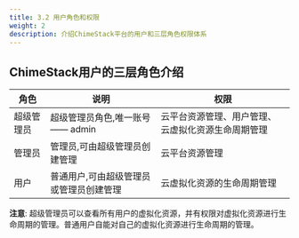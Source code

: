 ```yaml
---
title: 3.2 用户角色和权限
weight: 2
description: 介绍ChimeStack平台的用户和三层角色权限体系
---
```


## ChimeStack用户的三层角色介绍

| 角色                 | 说明                               | 权限 |
|---------------------|------------------------------------|------|
| 超级管理员  | 超级管理员角色,唯一账号 —— admin       | 云平台资源管理、用户管理、云虚拟化资源生命周期管理 |
| 管理员        | 管理员,可由超级管理员创建管理           | 云平台资源管理 |
| 用户              | 普通用户,可由超级管理员或管理员创建管理   | 云虚拟化资源的生命周期管理 |

**注意**: 超级管理员可以查看所有用户的虚拟化资源，并有权限对虚拟化资源进行生命周期的管理。普通用户自能对自己的虚拟化资源进行生命周期的管理。